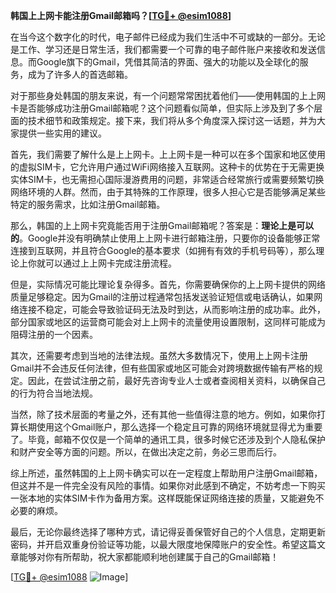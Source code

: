 **韩国上上网卡能注册Gmail邮箱吗？[[TG💪+ @esim1088](https://t.me/s/esim1088)]**

在当今这个数字化的时代，电子邮件已经成为我们生活中不可或缺的一部分。无论是工作、学习还是日常生活，我们都需要一个可靠的电子邮件账户来接收和发送信息。而Google旗下的Gmail，凭借其简洁的界面、强大的功能以及全球化的服务，成为了许多人的首选邮箱。

对于那些身处韩国的朋友来说，有一个问题常常困扰着他们——使用韩国的上上网卡是否能够成功注册Gmail邮箱呢？这个问题看似简单，但实际上涉及到了多个层面的技术细节和政策规定。接下来，我们将从多个角度深入探讨这一话题，并为大家提供一些实用的建议。

首先，我们需要了解什么是上上网卡。上上网卡是一种可以在多个国家和地区使用的虚拟SIM卡，它允许用户通过WiFi网络接入互联网。这种卡的优势在于无需更换实体SIM卡，也无需担心国际漫游费用的问题，非常适合经常旅行或需要频繁切换网络环境的人群。然而，由于其特殊的工作原理，很多人担心它是否能够满足某些特定的服务需求，比如注册Gmail邮箱。

那么，韩国的上上网卡究竟能否用于注册Gmail邮箱呢？答案是：**理论上是可以的**。Google并没有明确禁止使用上上网卡进行邮箱注册，只要你的设备能够正常连接到互联网，并且符合Google的基本要求（如拥有有效的手机号码等），那么理论上你就可以通过上上网卡完成注册流程。

但是，实际情况可能比理论复杂得多。首先，你需要确保你的上上网卡提供的网络质量足够稳定。因为Gmail的注册过程通常包括发送验证短信或电话确认，如果网络连接不稳定，可能会导致验证码无法及时到达，从而影响注册的成功率。此外，部分国家或地区的运营商可能会对上上网卡的流量使用设置限制，这同样可能成为阻碍注册的一个因素。

其次，还需要考虑到当地的法律法规。虽然大多数情况下，使用上上网卡注册Gmail并不会违反任何法律，但有些国家或地区可能会对跨境数据传输有严格的规定。因此，在尝试注册之前，最好先咨询专业人士或者查阅相关资料，以确保自己的行为符合当地法规。

当然，除了技术层面的考量之外，还有其他一些值得注意的地方。例如，如果你打算长期使用这个Gmail账户，那么选择一个稳定且可靠的网络环境就显得尤为重要了。毕竟，邮箱不仅仅是一个简单的通讯工具，很多时候它还涉及到个人隐私保护和财产安全等方面的问题。所以，在做出决定之前，务必三思而后行。

综上所述，虽然韩国的上上网卡确实可以在一定程度上帮助用户注册Gmail邮箱，但这并不是一件完全没有风险的事情。如果你对此感到不确定，不妨考虑一下购买一张本地的实体SIM卡作为备用方案。这样既能保证网络连接的质量，又能避免不必要的麻烦。

最后，无论你最终选择了哪种方式，请记得妥善保管好自己的个人信息，定期更新密码，并开启双重身份验证等功能，以最大限度地保障账户的安全性。希望这篇文章能够对你有所帮助，祝大家都能顺利地创建属于自己的Gmail邮箱！

[[TG💪+ @esim1088](https://t.me/s/esim1088) ![Image](https://i.postimg.cc/4NQfJmqS/Snipaste-2025-05-13-00-14-12.png)]